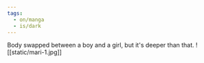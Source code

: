 ```yaml
---
tags:
  - on/manga
  - is/dark
---
```

Body swapped between a boy and a girl, but it's deeper than that.
![[static/mari-1.jpg]]